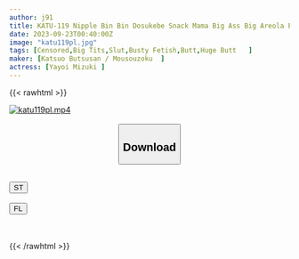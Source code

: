 ```yaml
---
author: j91
title: KATU-119 Nipple Bin Bin Dosukebe Snack Mama Big Ass Big Areola Eating Mara Eating Sucking Ghost
date: 2023-09-23T00:40:00Z
image: "katu119pl.jpg"
tags: [Censored,Big Tits,Slut,Busty Fetish,Butt,Huge Butt	]
maker: [Katsuo Butsusan / Mousouzoku  ]
actress: [Yayoi Mizuki ]
---
```



{{< rawhtml >}}

<div class="video" data-videoid="gRYzKL6eQaSq7MA">
    <a href="javascript:;">
        <img src="https://my.j91.asia/posts/katu119pl/katu119pl.jpg" width="WIDTH" height="HEIGHT" alt="katu119pl.mp4" loading="lazy">
    </a>
</div>

<script type="text/javascript" src="https://j91.asia/asset/on-demand-st.js"></script>

<br>
  <link rel="stylesheet" href="https://j91.asia/asset/bs5.css">
  
  <center>
  <button class="btn btn-primary" type="button" data-bs-toggle="collapse" data-bs-target=".multi-collapse" aria-expanded="false" aria-controls="multiCollapseExample1 multiCollapseExample2"><h2>Download</h2></button></center>
</p>
<div class="row">
  <div class="col">
    <div class="collapse multi-collapse" id="multiCollapseExample1">
      <div class="card card-body">
	      	      <br>
<div class="buttons">  
<a href="https://streamtape.to/v/gRYzKL6eQaSq7MA"><button class="btn-hover color-3"><i class="fa fa-download"></i> ST</button></a></div>
    </div>
  </div>
</div>
  <div class="col">
    <div class="collapse multi-collapse" id="multiCollapseExample2">
      <div class="card card-body">
	      <br>
<div class="buttons">
    <a href="https://filelions.online/f/tijk1qwpd1kl"><button class="btn-hover color-9"><i class="fa fa-download"></i> FL</button></a></div>
<br><br>
      </div>
    </div>
  </div>
</div>

{{< /rawhtml >}}